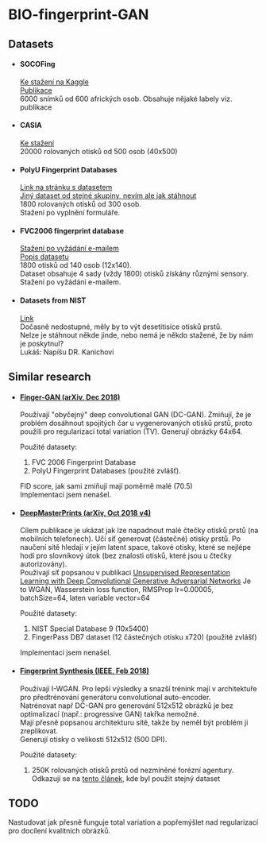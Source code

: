 # BIO-fingerprint-GAN

## Datasets

* #### SOCOFing
    [Ke stažení na Kaggle](https://www.kaggle.com/ruizgara/socofing)  
[Publikace](https://arxiv.org/pdf/1807.10609.pdf)  
6000 snímků od 600 afrických osob.
Obsahuje nějaké labely viz. publikace

* #### CASIA
    [Ke stažení](http://www.idealtest.org/dbDetailForUser.do?id=7)  
20000 rolovaných otisků od 500 osob (40x500)


* #### PolyU Fingerprint Databases
    [Link na stránku s datasetem](http://www4.comp.polyu.edu.hk/~csajaykr/fingerprint.htm)  
[Jiný dataset od stejné skupiny, nevím ale jak stáhnout](http://www4.comp.polyu.edu.hk/~biometrics/HRF/HRF_old.htm)  
1800 rolovaných otisků od 300 osob.  
Stažení po vyplnění formuláře.

* #### FVC2006 fingerprint database
    [Stažení po vyžádání e-mailem](http://atvs.ii.uam.es/atvs/fvc2006.html)  
[Popis datasetu](http://bias.csr.unibo.it/fvc2006/databases.asp)  
1800 otisků od 140 osob (12x140).  
Dataset obsahuje 4 sady (vždy 1800) otisků získány různými sensory.  
Stažení po vyžádání e-mailem.

* #### Datasets from NIST
    [Link](https://www.nist.gov/itl/iad/image-group/resources/biometric-special-databases-and-software)  
Dočasně nedostupné, měly by to výt desetitisíce otisků prstů.  
Nelze je stáhnout někde jinde, nebo nemá je někdo stažené, že by nám je poskytnul?  
Lukáš: Napíšu DR. Kanichovi

## Similar research
* #### [Finger-GAN (arXiv, Dec 2018)](https://arxiv.org/abs/1812.10482)  
    Používají "obyčejný" deep convolutional GAN (DC-GAN). 
    Zmiňují, že je problém dosáhnout spojitých čar u vygenerovaných otisků prstů, proto
    použili pro regularizaci total variation (TV). 
    Generují obrázky 64x64.  
    
    Použité datasety:
    1. FVC 2006 Fingerprint Database 
    2. PolyU Fingerprint Databases (použité zvlášť).  
    
    FID score, jak sami zmiňují mají poměrně malé (70.5)  
    Implementaci jsem nenašel.
* #### [DeepMasterPrints (arXiv, Oct 2018 v4)](https://arxiv.org/abs/1705.07386)  
    Cílem publikace je ukázat jak lze napadnout malé čtečky otisků prstů (na mobilních telefonech).
    Učí síť generovat (částečné) otisky prstů. Po naučení sítě hledají v jejím latent space, takové otisky, které 
    se nejlépe hodí pro slovníkový útok (bez znalosti otisků, které jsou u čtečky autorizovány).  
    Používají síť popsanou v publikaci [Unsupervised Representation Learning with Deep Convolutional Generative Adversarial Networks](https://arxiv.org/abs/1511.06434)
    Je to WGAN, Wasserstein loss function, RMSProp lr=0.00005, batchSize=64, laten variable vector=64
    
    Použité datasety:
    1. NIST Special Database 9 (10x5400)  
    2. FingerPass DB7 dataset (12 částečných otisku x720) (použité zvlášť)  
    
     Implementaci jsem nenašel.
    
    
* #### [Fingerprint Synthesis (IEEE, Feb 2018)](https://ieeexplore.ieee.org/document/8411200)
    Používají I-WGAN. Pro lepší výsledky a snazší trénink mají v architektuře pro předtrénování generátoru convolutional auto-encoder.  
    Natrénovat např DC-GAN pro generování 512x512 obrázků je bez optimalizací (např.: progressive GAN) takřka nemožné.  
    Mají přesně popsanou architekturu sítě, takže by neměl být problém ji zreplikovat.  
    Generují otisky o velikosti 512x512 (500 DPI). 
    
    Použité datasety:
    1. 250K rolovaných otisků prstů od nezmíněné forézní agentury. Odkazují se na [tento článek](https://ieeexplore.ieee.org/document/8272728), 
    kde byl použit stejný dataset

## TODO
Nastudovat jak přesně funguje total variation a popřemýšlet nad regularizací pro docílení kvalitních obrázků.
